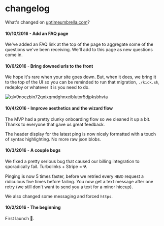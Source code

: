 # changelog

What's changed on [uptimeumbrella.com](https://uptimeumbrella.com)?

#### 10/10/2016 - Add an FAQ page

We've added an FAQ link at the top of the page to aggregate some of the questions we've been receiving. We'll add to this page as new questions come in.

#### 10/6/2016 - Bring downed urls to the front

We hope it's rare when your site goes down.
But, when it does, we bring it to the top of the UI so you can be reminded to run that migration, `./kick.sh`, redeploy or whatever it is you need to do.

![qlv9noezbin72qnixqmdghnxeiblutxr5djpksbhvta](https://cloud.githubusercontent.com/assets/1424573/19172033/0cbac19e-8bdd-11e6-8ff2-9a4de6446b70.png)

#### 10/4/2016 - Improve aesthetics and the wizard flow

The MVP had a pretty clunky onboarding flow so we cleaned it up a bit.
Thanks to everyone that gave us great feedback.

The header display for the latest ping is now nicely formatted with a touch of syntax highlighting.
No more raw json blobs.

#### 10/3/2016 - A couple bugs

We fixed a pretty serious bug that caused our billing integration to sporadically fail.
Turbolinks + Stripe = 💔.

Pinging is now 5 times faster, before we retried every `HEAD` request a ridiculous five times before failing.
You now get a text message after one retry (we still don't want to send you a text for a minor hiccup).

We also changed some messaging and forced `https`.

#### 10/2/2016 - The beginning

First launch 🚀.
